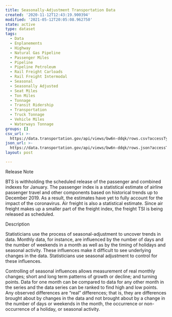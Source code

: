 ```yaml
---
title: Seasonally-Adjustment Transportation Data
created: '2020-11-12T12:43:19.900394'
modified: '2021-05-12T20:05:08.962750'
state: active
type: dataset
tags:
  - Data
  - Enplanements
  - Highway
  - Natural Gas Pipeline
  - Passenger Miles
  - Pipeline
  - Pipeline Petroleum
  - Rail Freight Carloads
  - Rail Freight Intermodal
  - Seasonal
  - Seasonally Adjusted
  - Seat Miles
  - Ton Miles
  - Tonnage
  - Transit Ridership
  - Transportation
  - Truck Tonnage
  - Vehicle Miles
  - Waterways Tonnage
groups: []
csv_url: >-
  https://data.transportation.gov/api/views/bw6n-ddqk/rows.csv?accessType=DOWNLOAD
json_url: >-
  https://data.transportation.gov/api/views/bw6n-ddqk/rows.json?accessType=DOWNLOAD
layout: post

---
```

Release Note

BTS is withholding the scheduled release of the passenger and combined indexes for January. The passenger index is a statistical estimate of airline passenger travel and other components based on historical trends up to December 2019. As a result, the estimates have yet to fully account for the impact of the coronavirus. Air freight is also a statistical estimate. Since air freight makes up a smaller part of the freight index, the freight TSI is being released as scheduled.

Description 

Statisticians use the process of seasonal-adjustment to uncover trends in data. Monthly data, for instance, are influenced by the number of days and the number of weekends in a month as well as by the timing of holidays and seasonal activity. These influences make it difficult to see underlying changes in the data. Statisticians use seasonal adjustment to control for these influences.

Controlling of seasonal influences allows measurement of real monthly changes; short and long term patterns of growth or decline; and turning points. Data for one month can be compared to data for any other month in the series and the data series can be ranked to find high and low points. Any observed differences are “real” differences; that is, they are differences brought about by changes in the data and not brought about by a change in the number of days or weekends in the month, the occurrence or non-occurrence of a holiday, or seasonal activity.
